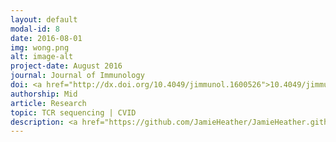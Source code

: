 ```yaml
---
layout: default
modal-id: 8
date: 2016-08-01
img: wong.png
alt: image-alt
project-date: August 2016
journal: Journal of Immunology
doi: <a href="http://dx.doi.org/10.4049/jimmunol.1600526">10.4049/jimmunol.1600526</a>
authorship: Mid
article: Research
topic: TCR sequencing | CVID 
description: <a href="https://github.com/JamieHeather/JamieHeather.github.io/raw/master/_pdfs/Wong_2016_JI_CVID_TCRs.pdf">Download pdf</a><p>This paper holds a particular prestige for me, as it's my first publication with Mark Cobbold's group, yet it happened before I'd actually started in the lab!<p> This work is the product of Gabriel Wong, an MD PhD from Mark's lab in Birmingham (which he left for MGH about a year before I started working for him). My contribution to this paper was extremely minimal, having been only brought on after the first round of reviewers to help flesh out a couple of the analyses, so I shan't say too much about it here beyond a quick summary.<p> Effectively this is a close examination of the TCR repertoires of patients with Common Variable Immmunodeficiency, which is often typically thought of/dealt with as just a B-cell disorder. Using TCRseq, flow cytometry among other tests Gabriel and colleagues showed that a particular subgroup of patients' pathology may be driven by a deficit of naive T-cells, resulting in a lack in repertoire diversity which likely contributes to their susceptibility to infection.
---
```

